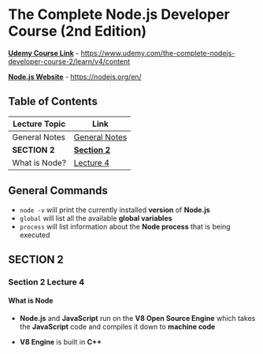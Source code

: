 # The Complete Node.js Developer Course (2nd Edition)

[**Udemy Course Link**](https://www.udemy.com/the-complete-nodejs-developer-course-2/learn/v4/content) - https://www.udemy.com/the-complete-nodejs-developer-course-2/learn/v4/content

[**Node.js Website**](https://nodejs.org/en/) - https://nodejs.org/en/

## Table of Contents

Lecture Topic | Link
--- | ---
General Notes | [General Notes](#general-notes)
**SECTION 2** | [**Section 2**](#section-2)
What is Node? | [Lecture 4](#section-2-lecture-4)

## General Commands

- `node -v` will print the currently installed **version** of **Node.js**
- `global` will list all the available **global variables**
- `process` will list information about the **Node process** that is being executed

<!-- ################################################################################################################ -->
<!--                                                     SECTION 2                                                    -->
<!-- ################################################################################################################ -->

## SECTION 2

### Section 2 Lecture 4

#### What is Node

- **Node.js** and **JavaScript** run on the **V8 Open Source Engine** which takes the **JavaScript** code and compiles it down to **machine code**

- **V8 Engine** is built in **C++**